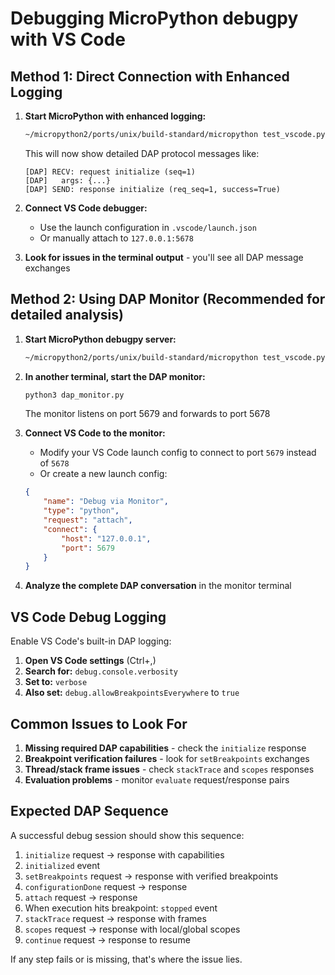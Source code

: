 # Debugging MicroPython debugpy with VS Code

## Method 1: Direct Connection with Enhanced Logging

1. **Start MicroPython with enhanced logging:**
   ```bash
   ~/micropython2/ports/unix/build-standard/micropython test_vscode.py
   ```
   
   This will now show detailed DAP protocol messages like:
   ```
   [DAP] RECV: request initialize (seq=1)
   [DAP]   args: {...}
   [DAP] SEND: response initialize (req_seq=1, success=True)
   ```

2. **Connect VS Code debugger:**
   - Use the launch configuration in `.vscode/launch.json`
   - Or manually attach to `127.0.0.1:5678`

3. **Look for issues in the terminal output** - you'll see all DAP message exchanges

## Method 2: Using DAP Monitor (Recommended for detailed analysis)

1. **Start MicroPython debugpy server:**
   ```bash
   ~/micropython2/ports/unix/build-standard/micropython test_vscode.py
   ```

2. **In another terminal, start the DAP monitor:**
   ```bash
   python3 dap_monitor.py
   ```
   
   The monitor listens on port 5679 and forwards to port 5678

3. **Connect VS Code to the monitor:**
   - Modify your VS Code launch config to connect to port `5679` instead of `5678`
   - Or create a new launch config:
   ```json
   {
       "name": "Debug via Monitor",
       "type": "python", 
       "request": "attach",
       "connect": {
           "host": "127.0.0.1",
           "port": 5679
       }
   }
   ```

4. **Analyze the complete DAP conversation** in the monitor terminal

## VS Code Debug Logging

Enable VS Code's built-in DAP logging:

1. **Open VS Code settings** (Ctrl+,)
2. **Search for:** `debug.console.verbosity`
3. **Set to:** `verbose`
4. **Also set:** `debug.allowBreakpointsEverywhere` to `true`

## Common Issues to Look For

1. **Missing required DAP capabilities** - check the `initialize` response
2. **Breakpoint verification failures** - look for `setBreakpoints` exchanges
3. **Thread/stack frame issues** - check `stackTrace` and `scopes` responses
4. **Evaluation problems** - monitor `evaluate` request/response pairs

## Expected DAP Sequence

A successful debug session should show this sequence:

1. `initialize` request → response with capabilities
2. `initialized` event 
3. `setBreakpoints` request → response with verified breakpoints
4. `configurationDone` request → response
5. `attach` request → response
6. When execution hits breakpoint: `stopped` event
7. `stackTrace` request → response with frames
8. `scopes` request → response with local/global scopes
9. `continue` request → response to resume

If any step fails or is missing, that's where the issue lies.